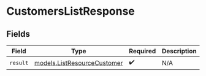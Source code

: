 # CustomersListResponse


## Fields

| Field                                                            | Type                                                             | Required                                                         | Description                                                      |
| ---------------------------------------------------------------- | ---------------------------------------------------------------- | ---------------------------------------------------------------- | ---------------------------------------------------------------- |
| `result`                                                         | [models.ListResourceCustomer](../models/listresourcecustomer.md) | :heavy_check_mark:                                               | N/A                                                              |